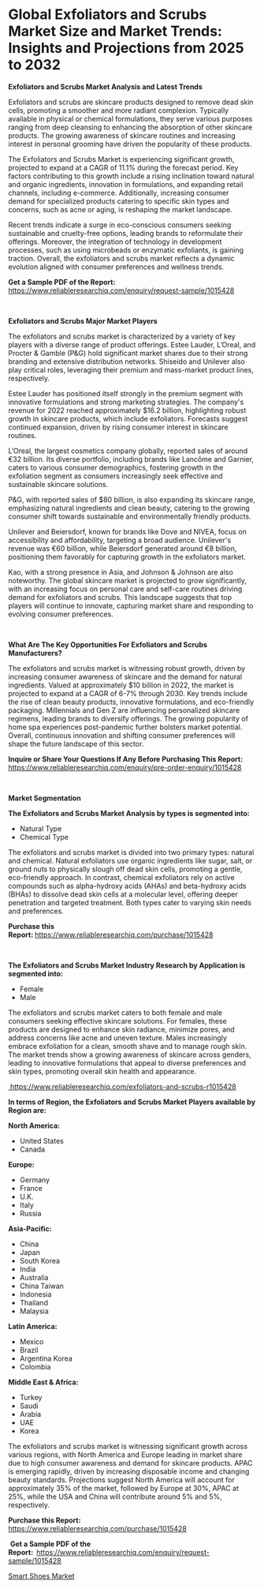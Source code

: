 <p><h1>Global Exfoliators and Scrubs Market Size and Market Trends: Insights and Projections from 2025 to 2032</h1></p><p><strong>Exfoliators and Scrubs Market Analysis and Latest Trends</strong></p>
<p><p>Exfoliators and scrubs are skincare products designed to remove dead skin cells, promoting a smoother and more radiant complexion. Typically available in physical or chemical formulations, they serve various purposes ranging from deep cleansing to enhancing the absorption of other skincare products. The growing awareness of skincare routines and increasing interest in personal grooming have driven the popularity of these products.</p><p>The Exfoliators and Scrubs Market is experiencing significant growth, projected to expand at a CAGR of 11.1% during the forecast period. Key factors contributing to this growth include a rising inclination toward natural and organic ingredients, innovation in formulations, and expanding retail channels, including e-commerce. Additionally, increasing consumer demand for specialized products catering to specific skin types and concerns, such as acne or aging, is reshaping the market landscape.</p><p>Recent trends indicate a surge in eco-conscious consumers seeking sustainable and cruelty-free options, leading brands to reformulate their offerings. Moreover, the integration of technology in development processes, such as using microbeads or enzymatic exfoliants, is gaining traction. Overall, the exfoliators and scrubs market reflects a dynamic evolution aligned with consumer preferences and wellness trends.</p></p>
<p><strong>Get a Sample PDF of the Report:&nbsp;</strong> <a href="https://www.reliableresearchiq.com/enquiry/request-sample/1015428?utm_campaign=2268&utm_medium=2&utm_source=Github&utm_content=ia&utm_term=05042025&utm_id=exfoliators-and-scrubs">https://www.reliableresearchiq.com/enquiry/request-sample/1015428</a></p>
<p>&nbsp;</p>
<p><strong>Exfoliators and Scrubs Major Market Players</strong></p>
<p><p>The exfoliators and scrubs market is characterized by a variety of key players with a diverse range of product offerings. Estee Lauder, L’Oreal, and Procter & Gamble (P&G) hold significant market shares due to their strong branding and extensive distribution networks. Shiseido and Unilever also play critical roles, leveraging their premium and mass-market product lines, respectively.</p><p>Estee Lauder has positioned itself strongly in the premium segment with innovative formulations and strong marketing strategies. The company's revenue for 2022 reached approximately $16.2 billion, highlighting robust growth in skincare products, which include exfoliators. Forecasts suggest continued expansion, driven by rising consumer interest in skincare routines.</p><p>L’Oreal, the largest cosmetics company globally, reported sales of around €32 billion. Its diverse portfolio, including brands like Lancôme and Garnier, caters to various consumer demographics, fostering growth in the exfoliation segment as consumers increasingly seek effective and sustainable skincare solutions.</p><p>P&G, with reported sales of $80 billion, is also expanding its skincare range, emphasizing natural ingredients and clean beauty, catering to the growing consumer shift towards sustainable and environmentally friendly products.</p><p>Unilever and Beiersdorf, known for brands like Dove and NIVEA, focus on accessibility and affordability, targeting a broad audience. Unilever's revenue was €60 billion, while Beiersdorf generated around €8 billion, positioning them favorably for capturing growth in the exfoliators market.</p><p>Kao, with a strong presence in Asia, and Johnson & Johnson are also noteworthy. The global skincare market is projected to grow significantly, with an increasing focus on personal care and self-care routines driving demand for exfoliators and scrubs. This landscape suggests that top players will continue to innovate, capturing market share and responding to evolving consumer preferences.</p></p>
<p>&nbsp;</p>
<p><strong>What Are The Key Opportunities For Exfoliators and Scrubs Manufacturers?</strong></p>
<p><p>The exfoliators and scrubs market is witnessing robust growth, driven by increasing consumer awareness of skincare and the demand for natural ingredients. Valued at approximately $10 billion in 2022, the market is projected to expand at a CAGR of 6-7% through 2030. Key trends include the rise of clean beauty products, innovative formulations, and eco-friendly packaging. Millennials and Gen Z are influencing personalized skincare regimens, leading brands to diversify offerings. The growing popularity of home spa experiences post-pandemic further bolsters market potential. Overall, continuous innovation and shifting consumer preferences will shape the future landscape of this sector.</p></p>
<p><strong>Inquire or Share Your Questions If Any Before Purchasing This Report:</strong> <a href="https://www.reliableresearchiq.com/enquiry/pre-order-enquiry/1015428?utm_campaign=2268&utm_medium=2&utm_source=Github&utm_content=ia&utm_term=05042025&utm_id=exfoliators-and-scrubs">https://www.reliableresearchiq.com/enquiry/pre-order-enquiry/1015428</a></p>
<p>&nbsp;</p>
<p><strong>Market Segmentation</strong></p>
<p><strong>The Exfoliators and Scrubs Market Analysis by types is segmented into:</strong></p>
<p><ul><li>Natural Type</li><li>Chemical Type</li></ul></p>
<p><p>The exfoliators and scrubs market is divided into two primary types: natural and chemical. Natural exfoliators use organic ingredients like sugar, salt, or ground nuts to physically slough off dead skin cells, promoting a gentle, eco-friendly approach. In contrast, chemical exfoliators rely on active compounds such as alpha-hydroxy acids (AHAs) and beta-hydroxy acids (BHAs) to dissolve dead skin cells at a molecular level, offering deeper penetration and targeted treatment. Both types cater to varying skin needs and preferences.</p></p>
<p><strong>Purchase this Report:&nbsp;</strong><a href="https://www.reliableresearchiq.com/purchase/1015428?utm_campaign=2268&utm_medium=2&utm_source=Github&utm_content=ia&utm_term=05042025&utm_id=exfoliators-and-scrubs">https://www.reliableresearchiq.com/purchase/1015428</a></p>
<p>&nbsp;</p>
<p><strong>The Exfoliators and Scrubs Market Industry Research by Application is segmented into:</strong></p>
<p><ul><li>Female</li><li>Male</li></ul></p>
<p><p>The exfoliators and scrubs market caters to both female and male consumers seeking effective skincare solutions. For females, these products are designed to enhance skin radiance, minimize pores, and address concerns like acne and uneven texture. Males increasingly embrace exfoliation for a clean, smooth shave and to manage rough skin. The market trends show a growing awareness of skincare across genders, leading to innovative formulations that appeal to diverse preferences and skin types, promoting overall skin health and appearance.</p></p>
<p><a href="https://www.reliableresearchiq.com/exfoliators-and-scrubs-r1015428?utm_campaign=2268&utm_medium=2&utm_source=Github&utm_content=ia&utm_term=05042025&utm_id=exfoliators-and-scrubs">&nbsp;https://www.reliableresearchiq.com/exfoliators-and-scrubs-r1015428</a></p>
<p><strong>In terms of Region, the Exfoliators and Scrubs Market Players available by Region are:</strong></p>
<p>
    <p> <strong> North America: </strong>
        <ul>
            <li>United States</li>
            <li>Canada</li>
        </ul>
        </p> 
    <p> <strong> Europe: </strong>
        <ul>
            <li>Germany</li>
            <li>France</li>
            <li>U.K.</li>
            <li>Italy</li>
            <li>Russia</li>
        </ul>
        </p> 
    <p> <strong> Asia-Pacific: </strong>
        <ul>
            <li>China</li>
            <li>Japan</li>
            <li>South Korea</li>
            <li>India</li>
            <li>Australia</li>
            <li>China Taiwan</li>
            <li>Indonesia</li>
            <li>Thailand</li>
            <li>Malaysia</li>
        </ul>
        </p> 
    <p> <strong> Latin America: </strong>
        <ul>
            <li>Mexico</li>
            <li>Brazil</li>
            <li>Argentina Korea</li>
            <li>Colombia</li>
        </ul>
        </p> 
    <p> <strong> Middle East & Africa: </strong>
        <ul>
            <li>Turkey</li>
            <li>Saudi</li>
            <li>Arabia</li>
            <li>UAE</li>
            <li>Korea</li>
        </ul>
    </p>
    </p>
<p><p>The exfoliators and scrubs market is witnessing significant growth across various regions, with North America and Europe leading in market share due to high consumer awareness and demand for skincare products. APAC is emerging rapidly, driven by increasing disposable income and changing beauty standards. Projections suggest North America will account for approximately 35% of the market, followed by Europe at 30%, APAC at 25%, while the USA and China will contribute around 5% and 5%, respectively.</p></p>
<p><strong>Purchase this Report: </strong><a href="https://www.reliableresearchiq.com/purchase/1015428?utm_campaign=2268&utm_medium=2&utm_source=Github&utm_content=ia&utm_term=05042025&utm_id=exfoliators-and-scrubs">https://www.reliableresearchiq.com/purchase/1015428</a></p>
<p>&nbsp;<strong>Get a Sample PDF of the Report:&nbsp;&nbsp;</strong><a href="https://www.reliableresearchiq.com/enquiry/request-sample/1015428?utm_campaign=2268&utm_medium=2&utm_source=Github&utm_content=ia&utm_term=05042025&utm_id=exfoliators-and-scrubs">https://www.reliableresearchiq.com/enquiry/request-sample/1015428</a></p>
<p><strong></strong></p>
<p><p><a href="https://github.com/LilianFaulkner65/Market-Research-Report-List-2/blob/main/smart-shoes-market.md?utm_campaign=2268&utm_medium=2&utm_source=Github&utm_content=ia&utm_term=05042025&utm_id=exfoliators-and-scrubs">Smart Shoes Market</a></p></p>